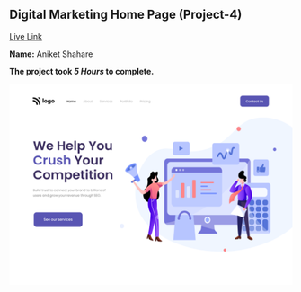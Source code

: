 ## Digital Marketing Home Page (Project-4) 
[Live Link](https://digital-marketing-page-project-04.netlify.app/)

**Name:** Aniket Shahare

**The project took ***5 Hours*** to complete.** 

![image](final.png)
